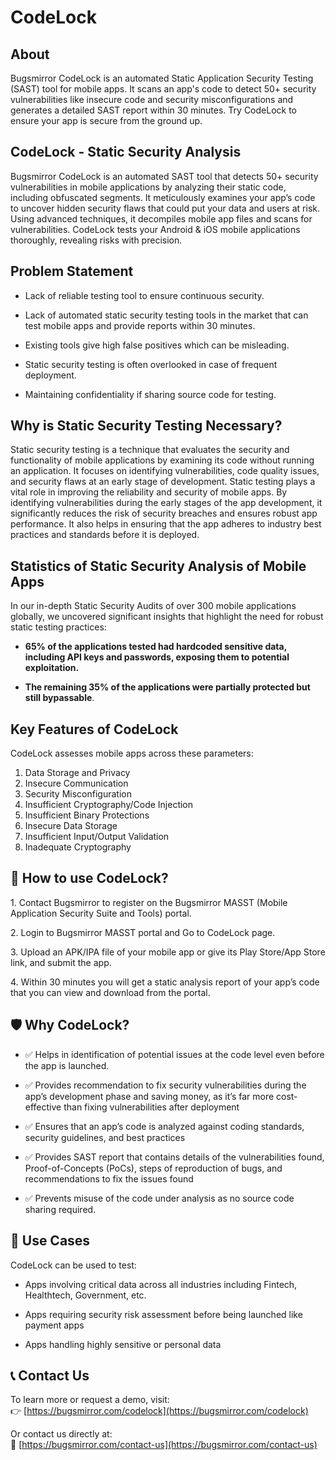 # **CodeLock**

## **About**

Bugsmirror CodeLock is an automated Static Application Security Testing (SAST) tool for mobile apps. It scans an app's code to detect 50+ security vulnerabilities like insecure code and security misconfigurations and generates a detailed SAST report within 30 minutes. Try CodeLock to ensure your app is secure from the ground up.

## **CodeLock \- Static Security Analysis**

Bugsmirror CodeLock is an automated SAST tool that detects 50+ security vulnerabilities in mobile applications by analyzing their static code, including obfuscated segments. It meticulously examines your app’s code to uncover hidden security flaws that could put your data and users at risk. Using advanced techniques, it decompiles mobile app files and scans for vulnerabilities. CodeLock tests your Android & iOS mobile applications thoroughly, revealing risks with precision.

## **Problem Statement**

* Lack of reliable testing tool to ensure continuous security.

* Lack of automated static security testing tools in the market that can test mobile apps and provide reports within 30 minutes.

* Existing tools give high false positives which can be misleading.

* Static security testing is often overlooked in case of frequent deployment.

* Maintaining confidentiality if sharing source code for testing.

## **Why is Static Security Testing Necessary?**

Static security testing is a technique that evaluates the security and functionality of mobile applications by examining its code without running an application. It focuses on identifying vulnerabilities, code quality issues, and security flaws at an early stage of development. Static testing plays a vital role in improving the reliability and security of mobile apps. By identifying vulnerabilities during the early stages of the app development, it significantly reduces the risk of security breaches and ensures robust app performance. It also helps in ensuring that the app adheres to industry best practices and standards before it is deployed.

## **Statistics of Static Security Analysis of Mobile Apps**

In our in-depth Static Security Audits of over 300 mobile applications globally, we uncovered significant insights that highlight the need for robust static testing practices:

* **65% of the applications tested had hardcoded sensitive data, including API keys and passwords, exposing them to potential exploitation.**

* **The remaining 35% of the applications were partially protected but still bypassable**.

## **Key Features of CodeLock**

CodeLock assesses mobile apps across these parameters:

1. Data Storage and Privacy  
2. Insecure Communication  
3. Security Misconfiguration  
4. Insufficient Cryptography/Code Injection  
5. Insufficient Binary Protections  
6. Insecure Data Storage  
7. Insufficient Input/Output Validation  
8. Inadequate Cryptography

## **🧠 How to use CodeLock?**

1\. Contact Bugsmirror to register on the Bugsmirror MASST (Mobile Application Security Suite and Tools) portal.

2\. Login to Bugsmirror MASST portal and Go to CodeLock page.

3\. Upload an APK/IPA file of your mobile app or give its Play Store/App Store link, and submit the app.

4\. Within 30 minutes you will get a static analysis report of your app’s code that you can view and download from the portal.

## **🛡️ Why CodeLock?**

* ✅ Helps in identification of potential issues at the code level even before the app is launched.

* ✅ Provides recommendation to fix security vulnerabilities during the app’s development phase and saving money, as it’s far more cost-effective than fixing vulnerabilities after deployment

* ✅ Ensures that an app’s code is analyzed against coding standards, security guidelines, and best practices

* ✅ Provides SAST report that contains details of the vulnerabilities found, Proof-of-Concepts (PoCs), steps of reproduction of bugs, and recommendations to fix the issues found

* ✅ Prevents misuse of the code under analysis as no source code sharing required.

## **🧪 Use Cases**

CodeLock can be used to test:

* Apps involving critical data across all industries including Fintech, Healthtech, Government, etc.

* Apps requiring security risk assessment before being launched like payment apps

* Apps handling highly sensitive or personal data

## **📞 Contact Us**

To learn more or request a demo, visit:  
👉 [https://bugsmirror.com/codelock](https://bugsmirror.com/codelock)

Or contact us directly at:  
📩 [https://bugsmirror.com/contact-us](https://bugsmirror.com/contact-us)
